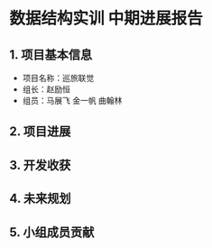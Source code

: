 # 数据结构实训 中期进展报告

## 1. 项目基本信息

- 项目名称：巡旅联觉
- 组长：赵励恒
- 组员：马展飞 金一帆 曲翰林

## 2. 项目进展



## 3. 开发收获



## 4. 未来规划



## 5. 小组成员贡献

